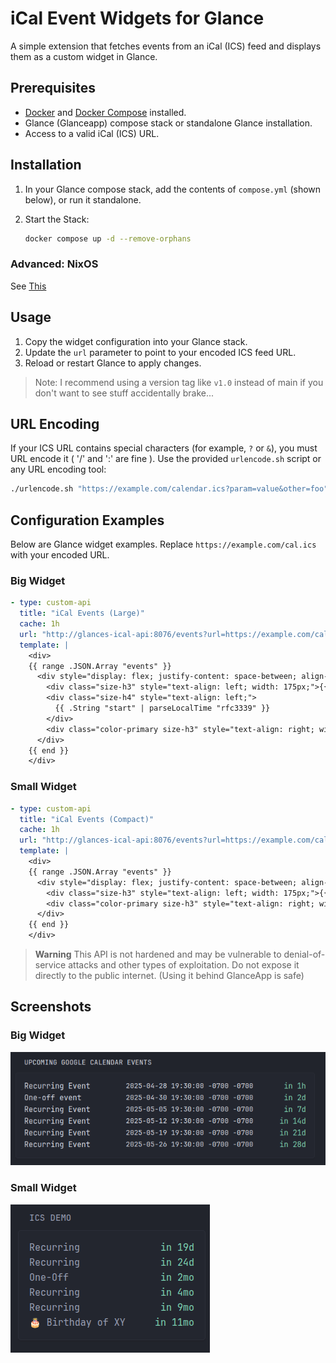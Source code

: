 # iCal Event Widgets for Glance

A simple extension that fetches events from an iCal (ICS) feed and displays them as a custom widget in Glance.

## Prerequisites

* [Docker](https://www.docker.com/) and [Docker Compose](https://docs.docker.com/compose/) installed.
* Glance (Glanceapp) compose stack or standalone Glance installation.
* Access to a valid iCal (ICS) URL.

## Installation

1. In your Glance compose stack, add the contents of `compose.yml` (shown below), or run it standalone.
2. Start the Stack:

   ```bash
   docker compose up -d --remove-orphans
   ```
### Advanced: NixOS
See [This](./NIX_USAGE.md)

## Usage

1. Copy the widget configuration into your Glance stack.
2. Update the `url` parameter to point to your encoded ICS feed URL.
3. Reload or restart Glance to apply changes.

> Note: I recommend using a version tag like `v1.0` instead of main if you don't want to see stuff accidentally brake...

## URL Encoding

If your ICS URL contains special characters (for example, `?` or `&`), you must URL encode it ( '/' and ':' are fine ). Use the provided `urlencode.sh` script or any URL encoding tool:

```bash
./urlencode.sh "https://example.com/calendar.ics?param=value&other=foo"
```

## Configuration Examples

Below are Glance widget examples. Replace `https://example.com/cal.ics` with your encoded URL.

### Big Widget

```yaml
- type: custom-api
  title: "iCal Events (Large)"
  cache: 1h
  url: "http://glances-ical-api:8076/events?url=https://example.com/cal.ics"
  template: |
    <div>
    {{ range .JSON.Array "events" }}
      <div style="display: flex; justify-content: space-between; align-items: flex-start;">
        <div class="size-h3" style="text-align: left; width: 175px;">{{ .String "name" }}</div>
        <div class="size-h4" style="text-align: left;">
          {{ .String "start" | parseLocalTime "rfc3339" }}
        </div>
        <div class="color-primary size-h3" style="text-align: right; width: 75px;" {{ .String "start" | parseTime "rfc3339" | toRelativeTime }}></div>
      </div>
    {{ end }}
    </div>
```

### Small Widget

```yaml
- type: custom-api
  title: "iCal Events (Compact)"
  cache: 1h
  url: "http://glances-ical-api:8076/events?url=https://example.com/cal.ics"
  template: |
    <div>
    {{ range .JSON.Array "events" }}
      <div style="display: flex; justify-content: space-between; align-items: flex-start;">
        <div class="size-h3" style="text-align: left; width: 175px;">{{ .String "name" }}</div>
        <div class="color-primary size-h3" style="text-align: right; width: 75px;" {{ .String "start" | parseTime "rfc3339" | toRelativeTime }}></div>
      </div>
    {{ end }}
    </div>
```

> **Warning** This API is not hardened and may be vulnerable to denial-of-service attacks and other types of exploitation. Do not expose it directly to the public internet. (Using it behind GlanceApp is safe)

## Screenshots
### Big Widget
![Big Widget](./demo_big_widget.png)

### Small Widget
![Small Widget](./demo_small_widget.png)
